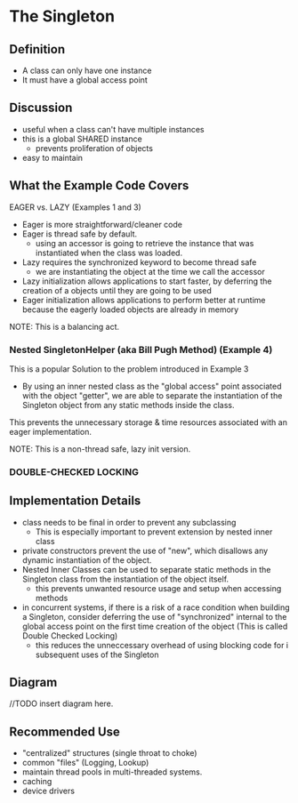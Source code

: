 # The Singleton

## Definition
- A class can only have one instance
- It must have a global access point

## Discussion
- useful when a class can't have multiple instances
- this is a global SHARED instance
    - prevents proliferation of objects
- easy to maintain

## What the Example Code Covers
    
EAGER vs. LAZY (Examples 1 and 3)
- Eager is more straightforward/cleaner code
- Eager is thread safe by default. 
    - using an accessor is going to retrieve the instance that was
    instantiated when the class was loaded. 
- Lazy requires the synchronized keyword to become thread safe
    - we are instantiating the object at the time we call the
    accessor
- Lazy initialization allows applications to start faster, by deferring
the creation of a objects until they are going to be used
- Eager initialization allows applications to perform better at runtime
because the eagerly loaded objects are already in memory

NOTE: This is a balancing act. 

### Nested SingletonHelper (aka Bill Pugh Method) (Example 4)
This is a popular Solution to the problem introduced in Example 3
- By using an inner nested class as the "global access" point associated with
the object "getter", we are able to separate the instantiation of the Singleton object from any static
methods inside the class. 

This prevents the unnecessary storage & time resources associated with
an eager implementation.

NOTE: This is a non-thread safe, lazy init version.

### DOUBLE-CHECKED LOCKING

## Implementation Details
- class needs to be final in order to prevent any subclassing
    - This is especially important to prevent extension by nested inner class
- private constructors prevent the use of "new", which disallows any
dynamic instantiation of the object. 
- Nested Inner Classes can be used to separate static methods in the Singleton
class from the instantiation of the object itself. 
    - this prevents unwanted resource usage and setup when accessing
    methods
- in concurrent systems, if there is a risk of a race condition when
building a Singleton, consider deferring the use of "synchronized" internal
to the global access point on the first time creation of the object (This
is called Double Checked Locking)
    - this reduces the unneccessary overhead of using blocking code for i
    subsequent uses of the Singleton

## Diagram
//TODO insert diagram here.

## Recommended Use
- "centralized" structures (single throat to choke)
- common "files" (Logging, Lookup)
- maintain thread pools in multi-threaded systems.
- caching
- device drivers

